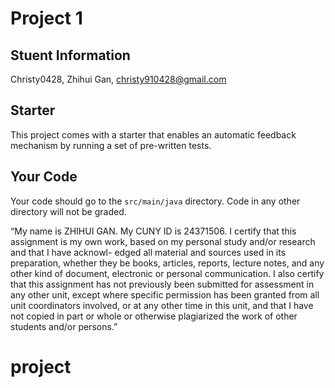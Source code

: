 # Project 1

## Stuent Information

Christy0428, Zhihui Gan, christy910428@gmail.com

## Starter
This project comes with a starter that enables an automatic feedback
mechanism by running a set of pre-written tests. 

## Your Code
Your code should go to the `src/main/java` directory. Code in any other
directory will not be graded. 

“My name is ZHIHUI GAN. My CUNY ID is 24371506. I certify that this assignment is my own work, based on my personal study and/or research and that I have acknowl- edged all material and sources used in its preparation, whether they be books, articles, reports, lecture notes, and any other kind of document, electronic or personal communication. I also certify that this assignment has not previously been submitted for assessment in any other unit, except where specific permission has been granted from all unit coordinators involved, or at any other time in this unit, and that I have not copied in part or whole or otherwise plagiarized the work of other students and/or persons.”

# project
